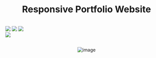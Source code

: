 <div align="center">
<h1>Responsive Portfolio Website</h1>
</div><br>

<div>
<img src="https://img.shields.io/badge/HTML-239120?style=for-the-badge&logo=html5&logoColor=white">
<img src="https://img.shields.io/badge/CSS-239120?&style=for-the-badge&logo=css3&logoColor=white">
<img src="https://img.shields.io/badge/JavaScript-F7DF1E?style=for-the-badge&logo=javascript&logoColor=black">
<br>
<img src="https://img.shields.io/badge/Made%20for-VSCode-1f425f.svg">
</div><br>

<div align="center">

![image](https://github.com/user-attachments/assets/00398186-c68e-4357-9ae0-5136748154ba)

</div><br>
